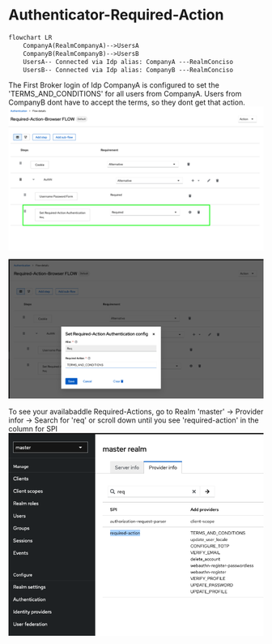 # Authenticator-Required-Action

```mermaid
flowchart LR
    CompanyA(RealmCompanyA)-->UsersA
    CompanyB(RealmCompanyB)-->UsersB
    UsersA-- Connected via Idp alias: CompanyA ---RealmConciso
    UsersB-- Connected via Idp alias: CompanyB ---RealmConciso
```

The First Broker login of Idp CompanyA is configured to set the 'TERMS_AND_CONDITIONS' for all users from CompanyA. Users from CompanyB dont have to accept the terms, so they dont get that action.
![required-action-flow.png](../docs/pics/required-action-flow.png)

![required-action-authenticator-config.png](../docs/pics/required-action-authenticator-config.png)

To see your availabaddle Required-Actions, go to Realm 'master' -> Provider infor -> Search for 'req' or scroll down until you see 'required-action' in the column for SPI
![required-action-available-required-actions.png](../docs/pics/required-action-available-required-actions.png)

